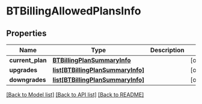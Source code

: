 # BTBillingAllowedPlansInfo

## Properties
Name | Type | Description | Notes
------------ | ------------- | ------------- | -------------
**current_plan** | [**BTBillingPlanSummaryInfo**](BTBillingPlanSummaryInfo.md) |  | [optional] 
**upgrades** | [**list[BTBillingPlanSummaryInfo]**](BTBillingPlanSummaryInfo.md) |  | [optional] 
**downgrades** | [**list[BTBillingPlanSummaryInfo]**](BTBillingPlanSummaryInfo.md) |  | [optional] 

[[Back to Model list]](../README.md#documentation-for-models) [[Back to API list]](../README.md#documentation-for-api-endpoints) [[Back to README]](../README.md)



